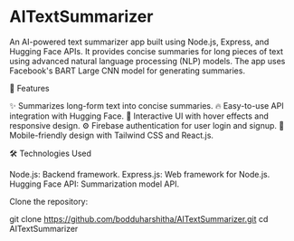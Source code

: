 # AITextSummarizer
An AI-powered text summarizer app built using Node.js, Express, and Hugging Face APIs. It provides concise summaries for long pieces of text using advanced natural language processing (NLP) models. 
The app uses Facebook's BART Large CNN model for generating summaries.

🚀 Features

✨ Summarizes long-form text into concise summaries.
🔥 Easy-to-use API integration with Hugging Face.
🎨 Interactive UI with hover effects and responsive design.
⚙️ Firebase authentication for user login and signup.
📱 Mobile-friendly design with Tailwind CSS and React.js.

🛠️ Technologies Used

Node.js: Backend framework.
Express.js: Web framework for Node.js.
Hugging Face API: Summarization model API.

Clone the repository:

git clone https://github.com/bodduharshitha/AITextSummarizer.git
cd AITextSummarizer
